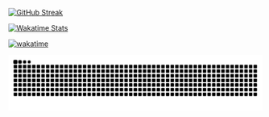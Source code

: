 [![GitHub Streak](https://streak-stats.demolab.com?user=iomz&theme=horizon&date_format=%5BY%20%5DM%20j)](https://git.io/streak-stats)

[![Wakatime Stats](https://github-readme-stats.vercel.app/api/wakatime?username=iomz&layout=compact&theme=tokyonight&hide_border=true)](https://wakatime.com/@iomz)

<!-- [![Most Used Languages](https://github-readme-stats.vercel.app/api/top-langs/?username=iomz&hide_border=true&theme=tokyonight&langs_count=5&hide=c,css,html,java,javascript,makefile,matlab,shell,tex,ruby)](https://github.com/anuraghazra/github-readme-stats) -->

[![wakatime](https://wakatime.com/badge/user/d6d4d496-bd86-42c2-b1f2-a178b6f0f3f6.svg)](https://wakatime.com/@d6d4d496-bd86-42c2-b1f2-a178b6f0f3f6)

<picture>
  <source media="(prefers-color-scheme: dark)" srcset="github-snake-dark.svg" />
  <source media="(prefers-color-scheme: light)" srcset="github-snake.svg" />
  <img alt="github-snake" src="github-snake.svg" />
</picture>
